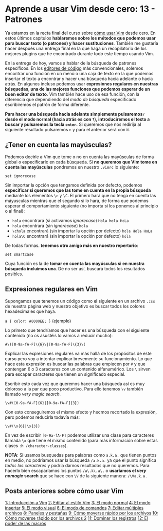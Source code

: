 # Aprende a usar Vim desde cero: 13 - Patrones

Ya estamos en la recta final del curso sobre [cómo usar Vim](http://bitelia.com/tag/curso-de-vim) desde cero. En estos últimos capítulos **hablaremos sobre los métodos que podemos usar para buscar texto (o patrones) y hacer sustituciones**. También me gustaría hacer después una entrega final en la que haga un recopilatorio de los mejores plugins que he encontrado durante todo este tiempo usando Vim.

En la entrega de hoy, vamos a hablar de la búsqueda de patrones específicos. En los [editores de código](http://bitelia.com/2014/09/editores-codigo-mas-versatiles) más convencionales, solemos encontrar una función en un menú o una caja de texto en la que podemos insertar el texto a encontrar y hacer una búsqueda hacia adelante o hacia atrás. En algunos incluso podemos usar **expresiones regulares en nuestras búsquedas, una de las mejores funciones que podemos esperar de un buen editor de texto**. Vim también hace uso de esa función, con la diferencia que dependiendo del *modo de búsqueda* especificado escribiremos el patrón de forma diferente.

**Para hacer una búsqueda hacia adelante simplemente pulsaremos`/` desde el modo normal (hacia atrás es con `?`), introduciremos el texto a buscar y pulsaremos la tecla `enter`.** Si queremos que nos redirija al siguiente resultado pulsaremos `n` y para el anterior será con `N`.

## ¿Tener en cuenta las mayúsculas?

Podemos decirle a Vim que tome o no en cuenta las mayúsculas de forma global o especificarlo en cada búsqueda. Si **no queremos que Vim tome en cuenta las mayúsculas** pondremos en nuestro `.vimrc` lo siguiente:

`set ignorecase`

Sin importar la opción que tengamos definida por defecto, podemos **especificar si queremos que las tome en cuenta en la propia búsqueda** mediante los elementos `\c` y `\C`. El primero hará que no tenga en cuenta las máyusculas mientras que el segundo sí lo hará, de forma que podemos esperar el comportamiento siguiente (no importa si los ponemos al principio o al final):

+ `hola` encontrará (si activamos *ignorecase*) `Hola hola HoLa`
+ `hola` encontrará (sin *ignorecase*) `hola`
+ `\chola` encontrará (sin importar la opción por defecto) `hola Hola HoLa`
+ `hola\C` encontrará (sin importar la opción por defecto) `hola`

De todas formas. **tenemos otro amigo más en nuestro repertorio**:

`set smartcase`

Cuya función es la de **tomar en cuenta las mayúsculas si en nuestra búsqueda incluímos una**. De no ser así, buscará todos los resultados posibles.

## Expresiones regulares en Vim

Supongamos que tenemos un código como el siguiente en un archivo `.css` de nuestra página web y nuestro objetivo es buscar todos los colores hexadecimales que haya.

`a { color: #0000EE; }` (ejemplo)

Lo primeto que tendríamos que hacer es una búsqueda con el siguiente contenido (no os asustéis lo vamos a reducir mucho):

`#\([0-9a-fA-F]\{6}\|[0-9a-fA-F]\{3}\)`

Explicar las expresiones regulares va más hallá de los propósitos de este curso pero voy a intentar explicar brevemente su funcionamiento. Lo que hace esta expresión es buscar las palabras que empiecen por `#` y que contengan 6 o 3 caracteres con un contenido alfanumérico. Los `\` sirven para escapar caracteres que tienen un significado especial.

Escribir esto cada vez que queremos hacer una búsqueda así es muy doloroso a la par que poco productivo. Para ello tenemos `\v` también llamado *very magic search*.

`\v#([0-9a-fA-F]{6}|[0-9a-fA-F]{3})`

Con esto conseguiremos el mismo efecto y hecmos recortado la expresión, pero podemos reducirla todavía más:

`\v#(\x{6}|\x{3})`

En vez de escribir `[0-9a-fA-F]` podemos utilizar una clase para caracteres llamada `\x` que tiene el mismo contenido (para más información sobre estas clases `:h /character-classes`).

**NOTA**: Si usamos busquedas para palabras como `a.k.a.` que tienen puntos en medio, no podríamos usar la búsqueda `/a.k.a.` ya que el punto significa *todos los caracteres* y podría darnos resultados que no queremos. Para hacerlo bien escaparíamos los puntos `/a\.k\.a\.` o **usaríamos el *very nomagic* search** que se hace con `\V` de la siguiente manera: `/\Va.k.a.`


## Posts anteriores sobre cómo usar Vim

[1: Introducción a Vim](http://bitelia.com/2014/09/como-usar-vim-1-introduccion-a-vim)
[2: Editar al estilo Vim](http://bitelia.com/2014/09/como-usar-vim-cero-2)
[3: El modo normal](http://bitelia.com/2014/09/como-usar-vim-3)
[4: El modo insertar](http://bitelia.com/2014/10/como-usar-vim-4)
[5: El modo visual](http://bitelia.com/2014/10/como-usar-vim-5)
[6: El modo de comandos](http://bitelia.com/2014/10/como-usar-vim-6)
[7: Editar múltiples archivos](http://bitelia.com/2014/10/como-usar-vim-7)
[8: Paneles y pestañas](http://bitelia.com/2014/11/como-usar-vim-8)
[9: Cómo moverse rápido por los archivos](http://bitelia.com/2014/11/como-usar-vim-9)
[10: Cómo moverse rápido por los archivos 2](http://bitelia.com/2014/11/como-usar-vim-10)
[11: Dominar los registros](http://bitelia.com/2014/11/como-usar-vim-11)
[12: El poder de las macros](http://bitelia.com/2014/12/como-usar-vim)